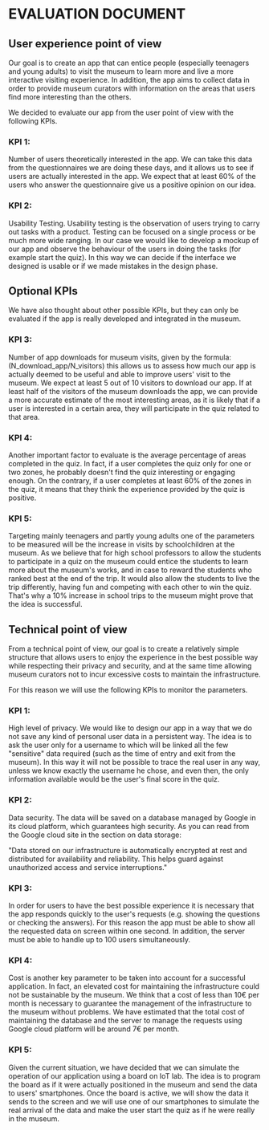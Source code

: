 # EVALUATION DOCUMENT

## User experience point of view
Our goal is to create an app that can entice people (especially teenagers and young adults) to visit the museum to learn more and live a more interactive visiting experience.
In addition, the app aims to collect data in order to provide museum curators with information on the areas that users find more interesting than the others.

We decided to evaluate our app from the user point of view with the following KPIs.


### KPI 1: 
Number of users theoretically interested in the app.
We can take this data from the questionnaires we are doing these days, and it allows us to see if users are actually interested in the app.
We expect that at least 60% of the users who answer the questionnaire give us a positive opinion on our idea.

### KPI 2:
Usability Testing.
Usability testing is the observation of users trying to carry out tasks with a product. Testing can be focused on a single process or be much more wide ranging.
In our case we would like to develop a mockup of our app and observe the behaviour of the users in doing the tasks (for example start the quiz).
In this way we can decide if the interface we designed is usable or if we made mistakes in the design phase.

## Optional KPIs
We have also thought about other possible KPIs, but they can only be evaluated if the app is really developed and integrated in the museum.

### KPI 3:
Number of app downloads for museum visits, given by the formula: (N_download_app/N_visitors) this allows us to assess how much our app is actually deemed to be useful and able to improve users' visit to the museum.
We expect at least 5 out of 10 visitors to download our app.
If at least half of the visitors of the museum downloads the app, we can provide a more accurate estimate of the most interesting areas, as it is likely that if a user is interested in a certain area, they will participate in the quiz related to that area.

### KPI 4:
Another important factor to evaluate is the average percentage of areas completed in the quiz.
In fact, if a user completes the quiz only for one or two zones, he probably doesn't find the quiz interesting or engaging enough.
On the contrary, if a user completes at least 60% of the zones in the quiz, it means that they think the experience provided by the quiz is positive.

### KPI 5:
Targeting mainly teenagers and partly young adults one of the parameters to be measured will be the increase in visits by schoolchildren at the museum. 
As we believe that for high school professors to allow the students to participate in a quiz on the museum could entice the students to learn more about the museum's works, and in case  to reward the students who ranked best at the end of the trip.
It would also allow the students to live the trip differently, having fun and competing with each other to win the quiz.
That's why a 10% increase in school trips to the museum might prove that the idea is successful.




## Technical point of view
From a technical point of view, our goal is to create a relatively simple structure that allows users to enjoy the experience in the best possible way while respecting their privacy and security, and at the same time allowing museum curators not to incur excessive costs to maintain the infrastructure.

For this reason we will use the following KPIs to monitor the parameters.


### KPI 1:
High level of privacy.
We would like to design our app in a way that we do not save any kind of personal user data in a persistent way.
The idea is to ask the user only for a username to which will be linked all the few "sensitive" data required (such as the time of entry and exit from the museum).
In this way it will not be possible to trace the real user in any way, unless we know exactly the username he chose, and even then, the only information available would be the user's final score in the quiz.

### KPI 2:
Data security.
The data will be saved on a database managed by Google in its cloud platform, which guarantees high security.
As you can read from the Google cloud site in the section on data storage:

"Data stored on our infrastructure is automatically encrypted at rest and distributed for availability and reliability. 
This helps guard against unauthorized access and service interruptions."

### KPI 3:
In order for users to have the best possible experience it is necessary that the app responds quickly to the user's requests (e.g. showing the questions or checking the answers).
For this reason the app must be able to show all the requested data on screen within one second.
In addition, the server must be able to handle up to 100 users simultaneously.

### KPI 4:
Cost is another key parameter to be taken into account for a successful application.
In fact, an elevated cost for maintaining the infrastructure could not be sustainable by the museum.
We think that a cost of less than 10€ per month is necessary to guarantee the management of the infrastructure to the museum without problems.
We have estimated that the total cost of maintaining the database and the server to manage the requests using Google cloud platform will be around 7€ per month.

### KPI 5:
Given the current situation, we have decided that we can simulate the operation of our application using a board on IoT lab.
The idea is to program the board as if it were actually positioned in the museum and send the data to users' smartphones.
Once the board is active, we will show the data it sends to the screen and we will use one of our smartphones to simulate the real arrival of the data and make the user start the quiz as if he were really in the museum.


